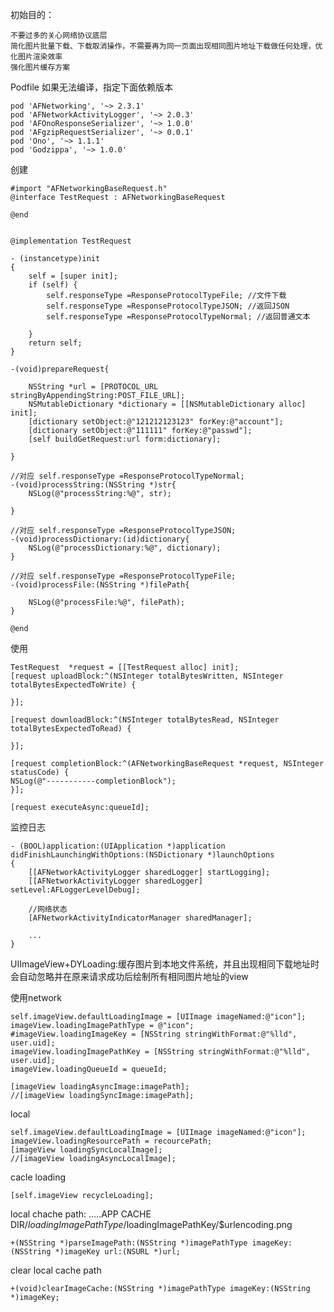 初始目的：

	不要过多的关心网络协议底层
	简化图片批量下载、下载取消操作，不需要再为同一页面出现相同图片地址下载做任何处理，优化图片渲染效率
	强化图片缓存方案
	  
Podfile
如果无法编译，指定下面依赖版本
	
	pod 'AFNetworking', '~> 2.3.1'
	pod 'AFNetworkActivityLogger', '~> 2.0.3'
	pod 'AFOnoResponseSerializer', '~> 1.0.0'
	pod 'AFgzipRequestSerializer', '~> 0.0.1'
	pod 'Ono', '~> 1.1.1'
	pod 'Godzippa', '~> 1.0.0'

创建

	#import "AFNetworkingBaseRequest.h"
	@interface TestRequest : AFNetworkingBaseRequest

	@end
	
	
	@implementation TestRequest
	
	- (instancetype)init
	{
    	self = [super init];
    	if (self) {
        	self.responseType =ResponseProtocolTypeFile; //文件下载
        	self.responseType =ResponseProtocolTypeJSON; //返回JSON
        	self.responseType =ResponseProtocolTypeNormal; //返回普通文本
        
    	}
   	 	return self;
	}

	-(void)prepareRequest{
    
    	NSString *url = [PROTOCOL_URL stringByAppendingString:POST_FILE_URL];
    	NSMutableDictionary *dictionary = [[NSMutableDictionary alloc] init];
    	[dictionary setObject:@"121212123123" forKey:@"account"];
    	[dictionary setObject:@"111111" forKey:@"passwd"];
    	[self buildGetRequest:url form:dictionary];
    
	}
   
    //对应 self.responseType =ResponseProtocolTypeNormal;
	-(void)processString:(NSString *)str{
    	NSLog(@"processString:%@", str);
    
	}

	//对应 self.responseType =ResponseProtocolTypeJSON;
	-(void)processDictionary:(id)dictionary{
   	 	NSLog(@"processDictionary:%@", dictionary);
	}

	//对应 self.responseType =ResponseProtocolTypeFile;
	-(void)processFile:(NSString *)filePath{
    
    	NSLog(@"processFile:%@", filePath);
	}

	@end
	
	
使用 


	TestRequest  *request = [[TestRequest alloc] init]; 
	[request uploadBlock:^(NSInteger totalBytesWritten, NSInteger totalBytesExpectedToWrite) {

	}];

	[request downloadBlock:^(NSInteger totalBytesRead, NSInteger totalBytesExpectedToRead) {

	}];

	[request completionBlock:^(AFNetworkingBaseRequest *request, NSInteger statusCode) {
    NSLog(@"-----------completionBlock");
	}];

	[request executeAsync:queueId];
	
监控日志

	- (BOOL)application:(UIApplication *)application didFinishLaunchingWithOptions:(NSDictionary *)launchOptions
	{
		[[AFNetworkActivityLogger sharedLogger] startLogging];
		[[AFNetworkActivityLogger sharedLogger] setLevel:AFLoggerLevelDebug];
		
		//网络状态
   		[AFNetworkActivityIndicatorManager sharedManager];
		
		...
	}
	
	
	
	
UIImageView+DYLoading:缓存图片到本地文件系统，并且出现相同下载地址时会自动忽略并在原来请求成功后绘制所有相同图片地址的view

使用network
	
	
    self.imageView.defaultLoadingImage = [UIImage imageNamed:@"icon"]; 
    imageView.loadingImagePathType = @"icon";
    #imageView.loadingImageKey = [NSString stringWithFormat:@"%lld", user.uid];
    imageView.loadingImagePathKey = [NSString stringWithFormat:@"%lld", user.uid]; 
    imageView.loadingQueueId = queueId;
    
    [imageView loadingAsyncImage:imagePath];
    //[imageView loadingSyncImage:imagePath];
    
    
 local
 
 	
    self.imageView.defaultLoadingImage = [UIImage imageNamed:@"icon"]; 
    imageView.loadingResourcePath = recourcePath;
    [imageView loadingSyncLocalImage];
    //[imageView loadingAsyncLocalImage];
    
    
    
 cacle loading
 
 	[self.imageView recycleLoading];

local chache path:    .....APP CACHE DIR/$loadingImagePathType/$loadingImagePathKey/$urlencoding.png
	
	+(NSString *)parseImagePath:(NSString *)imagePathType imageKey:(NSString *)imageKey url:(NSURL *)url;
    
 clear local cache path
   
  	+(void)clearImageCache:(NSString *)imagePathType imageKey:(NSString *)imageKey;
  	
  	
  	
    
  
